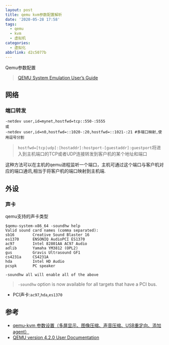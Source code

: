 ```yaml
---
layout: post
title: qemu kvm参数配置解析
date: '2020-05-28 17:58'
tags:
  - qemu
  - kvm
  - 虚拟机
categories:
  - 虚拟化
abbrlink: d2c5077b
---
```


Qemu参数配置

> [QEMU System Emulation User’s Guide](https://www.qemu.org/docs/master/system/index.html#)

<!--more-->
## 网络

### 端口转发

```
-netdev user,id=mynet,hostfwd=tcp::550-:5555
或
-netdev user,id=n0,hostfwd=::1020-:20,hostfwd=::1021-:21 #多端口映射,使用逗号分割
```
> `hostfwd=[tcp|udp]:[hostaddr]:hostport-[guestaddr]:guestport`将进入到主机端口的TCP或者UDP连接转发到客户机的某个地址和端口

这种方法可以在主机的qemu进程监听一个端口，主机可通过这个端口与客户机对应的端口通讯,相当于将客户机的端口映射到主机端.

## 外设


### 声卡

qemu支持的声卡类型
``` shell
$qemu-system-x86_64 -soundhw help
Valid sound card names (comma separated):
sb16        Creative Sound Blaster 16
es1370      ENSONIQ AudioPCI ES1370
ac97        Intel 82801AA AC97 Audio
adlib       Yamaha YM3812 (OPL2)
gus         Gravis Ultrasound GF1
cs4231a     CS4231A
hda         Intel HD Audio
pcspk       PC speaker

-soundhw all will enable all of the above
```
> `-soundhw` option is now available for all targets that have a PCI bus.

- PCI声卡:`ac97`,`hda`,`es1370`

## 参考

- [qemu-kvm 参数设置（多屏显示、图像压缩、声音压缩、USB重定向、添加agent）](https://blog.csdn.net/wangyezi19930928/article/details/53156057)
- [QEMU version 4.2.0 User Documentation](https://qemu.weilnetz.de/doc/qemu-doc.html)
